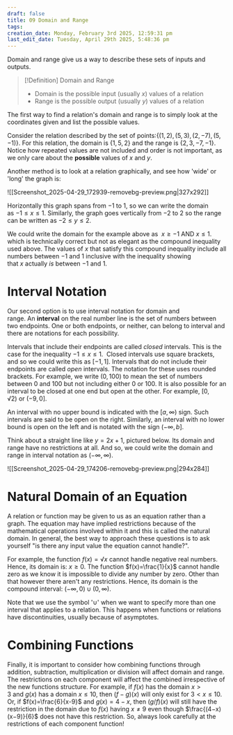 ```yaml
---
draft: false
title: 09 Domain and Range
tags:
creation_date: Monday, February 3rd 2025, 12:59:31 pm
last_edit_date: Tuesday, April 29th 2025, 5:48:36 pm
---
```


Domain and range give us a way to describe these sets of inputs and outputs.

> [!Definition] Domain and Range
> - Domain is the possible input (usually $x$) values of a relation
> - Range is the possible output (usually $y$) values of a relation

The first way to find a relation's domain and range is to simply look at the coordinates given and list the possible values.

Consider the relation described by the set of points:$\lbrace{(1,2),(5,3),(2,−7),(5,−1)}\rbrace$. For this relation, the domain is $\lbrace{1,5,2}\rbrace$ and the range is $\lbrace{2,3,−7,−1}\rbrace$. Notice how repeated values are not included and order is not important, as we only care about the **possible** values of $x$ and $y$.

Another method is to look at a relation graphically, and see how 'wide' or 'long' the graph is:

![[Screenshot_2025-04-29_172939-removebg-preview.png|327x292]]

Horizontally this graph spans from $−1$ to $1$, so we can write the domain as $−1≤x≤1$. Similarly, the graph goes vertically from $−2$ to $2$ so the range can be written as $−2≤y≤2$. 

We could write the domain for the example above as  $x≥−1$ AND $x≤1$. which is technically correct but not as elegant as the compound inequality used above. The values of $x$ that satisfy this compound inequality include all numbers between $−1$ and $1$ inclusive with the inequality showing that $x$ actually *is* between $−1$ and $1$.

# Interval Notation

Our second option is to use interval notation for domain and range. An **interval** on the real number line is the set of numbers between two endpoints. One or both endpoints, or neither, can belong to interval and there are notations for each possibility.

Intervals that include their endpoints are called *closed* intervals. This is the case for the inequality $−1≤x≤1$.  Closed intervals use square brackets, and so we could write this as $[−1,1]$. Intervals that do not include their endpoints are called *open* intervals. The notation for these uses rounded brackets. For example, we write $(0,100)$ to mean the set of numbers between $0$ and $100$ but not including either $0$ or $100$. It is also possible for an interval to be closed at one end but open at the other. For example, $[0,√2)$ or $(−9,0]$.

An interval with no upper bound is indicated with the $[a,∞)$ sign. Such intervals are said to be open on the right. Similarly, an interval with no lower bound is open on the left and is notated with the sign $(−∞,b]$. 

Think about a straight line like $y=2x+1$, pictured below. Its domain and range have no restrictions at all. And so, we could write the domain and range in interval notation as $(−∞,∞)$.

![[Screenshot_2025-04-29_174206-removebg-preview.png|294x284]]

# Natural Domain of an Equation

A relation or function may be given to us as an equation rather than a graph. The equation may have implied restrictions because of the mathematical operations involved within it and this is called the natural domain. In general, the best way to approach these questions is to ask yourself "is there any input value the equation cannot handle?".

For example, the function $f(x)=√x$ cannot handle negative real numbers. Hence, its domain is: $x≥0$. The function $f(x)=\frac{1}{x}​$ cannot handle zero as we know it is impossible to divide any number by zero. Other than that however there aren't any restrictions. Hence, its domain is the compound interval: $(−∞,0)∪(0,∞)$.

Note that we use the symbol '$∪$' when we want to specify more than one interval that applies to a relation. This happens when functions or relations have discontinuities, usually because of asymptotes.

# Combining Functions

Finally, it is important to consider how combining functions through addition, subtraction, multiplication or division will affect domain and range. The restrictions on each component will affect the combined irrespective of the new functions structure. For example, if $f(x)$ has the domain $x>3$ and $g(x)$ has a domain $x≤10$, then $(f−g)(x)$ will only exist for $3<x≤10$.  Or, if $f(x)=\frac{6}{x-9}$​ and $g(x)=4−x$, then $(g/f)(x)$ will still have the restriction in the domain due to $f(x)$ having $x≠9$ even though $\frac{(4−x)(x−9)}{6}$ does not have this restriction. So, always look carefully at the restrictions of each component function!
